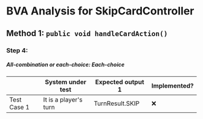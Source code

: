 # BVA Analysis for SkipCardController

## Method 1: ```public void handleCardAction()```
### Step 4:
##### All-combination or each-choice: Each-choice

|             | System under test     | Expected output 1 | Implemented? |
|-------------|-----------------------|-------------------|--------------|
| Test Case 1 | It is a player's turn | TurnResult.SKIP   | :x:          |
